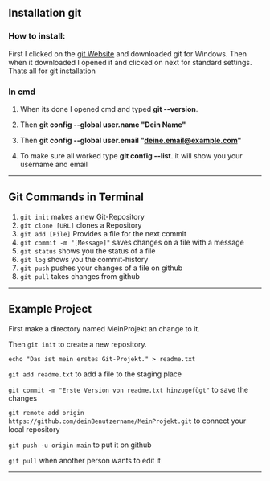## Installation git
### How to install:

First I clicked on the [git Website](https://git-scm.com/) and downloaded git for Windows. Then when it downloaded I opened it and clicked on next for standard settings. Thats all for git installation

### In cmd
1. When its done I opened cmd and typed **git --version**. 

2. Then **git config --global user.name "Dein Name"**

3. Then **git config --global user.email "deine.email@example.com"**

4. To make sure all worked type **git config --list**. it will show you your username and email

---------------------------------

## Git Commands in Terminal

1. `git init` makes a new  Git-Repository
2. `git clone [URL]` clones a Repository
3. `git add [File]` Provides a file for the next commit
4. `git commit -m "[Message]"` saves changes on a file with a message
5. `git status` shows you the status of a file
6. `git log` shows you the commit-history
7. `git push` pushes your changes of a file on github
8. `git pull` takes changes from github

-----

## Example Project

First make a directory named MeinProjekt an change to it.

Then `git init` to create a new repository.


`echo "Das ist mein erstes Git-Projekt." > readme.txt` 

`git add readme.txt` to add a file to the staging place

`git commit -m "Erste Version von readme.txt hinzugefügt"` to save the changes

`git remote add origin https://github.com/deinBenutzername/MeinProjekt.git` to connect your local repository

`git push -u origin main` to put it on github

`git pull` when another person wants to edit it

---

